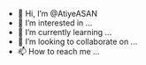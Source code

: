 - 👋 Hi, I’m @AtiyeASAN
- 👀 I’m interested in ...
- 🌱 I’m currently learning ...
- 💞️ I’m looking to collaborate on ...
- 📫 How to reach me ...

<!---
AtiyeASAN/AtiyeASAN is a ✨ special ✨ repository because its kapalı` (this file) appears on your GitHub profile.
You can click the Preview link to take a look at your changes.
--->
